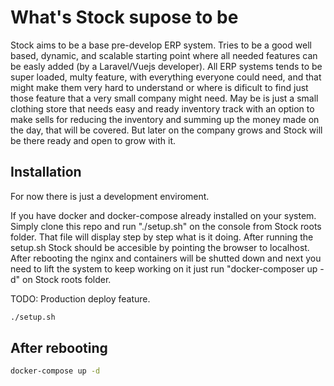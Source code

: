 # What's Stock supose to be

Stock aims to be a base pre-develop ERP system. Tries to be a good well based, dynamic, and scalable starting point where all needed features can be easly added (by a Laravel/Vuejs developer).
All ERP systems tends to be super loaded, multy feature, with everything everyone could need, and that might make them very hard to understand or where is dificult to find just those feature that a very small company might need. May be is just a small clothing store that needs easy and ready inventory track with an option to make sells for reducing the inventory and summing up the money made on the day, that will be covered. But later on the company grows and Stock will be there ready and open to grow with it.

## Installation

For now there is just a development enviroment.

If you have docker and docker-compose already installed on your system.
Simply clone this repo and run "./setup.sh" on the console from Stock roots folder. That file will display step by step what is it doing.
After running the setup.sh Stock should be accesible by pointing the browser to localhost.
After rebooting the nginx and containers will be shutted down and next you need to lift the system to keep working on it just run "docker-composer up -d" on Stock roots folder.

TODO: Production deploy feature.

```bash
./setup.sh
```

## After rebooting

```bash
docker-compose up -d
```

